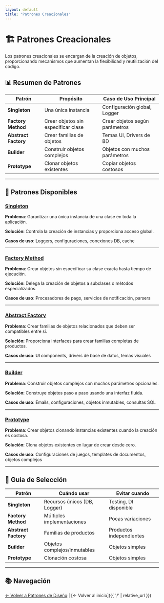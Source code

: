 ```yaml
---
layout: default
title: "Patrones Creacionales"
---
```


# 🏗️ Patrones Creacionales

Los patrones creacionales se encargan de la creación de objetos, proporcionando mecanismos que aumentan la flexibilidad y reutilización del código.

## 📊 Resumen de Patrones

| Patrón | Propósito | Caso de Uso Principal |
|--------|----------|----------------------|
| **Singleton** | Una única instancia | Configuración global, Logger |
| **Factory Method** | Crear objetos sin especificar clase | Crear objetos según parámetros |
| **Abstract Factory** | Crear familias de objetos | Temas UI, Drivers de BD |
| **Builder** | Construir objetos complejos | Objetos con muchos parámetros |
| **Prototype** | Clonar objetos existentes | Copiar objetos costosos |

---

## 📝 Patrones Disponibles

### [Singleton](./patterns/Singleton)
**Problema**: Garantizar una única instancia de una clase en toda la aplicación.

**Solución**: Controla la creación de instancias y proporciona acceso global.

**Casos de uso**: Loggers, configuraciones, conexiones DB, cache

---

### [Factory Method](./patterns/FactoryMethod)
**Problema**: Crear objetos sin especificar su clase exacta hasta tiempo de ejecución.

**Solución**: Delega la creación de objetos a subclases o métodos especializados.

**Casos de uso**: Procesadores de pago, servicios de notificación, parsers

---

### [Abstract Factory](./patterns/AbstractFactory)
**Problema**: Crear familias de objetos relacionados que deben ser compatibles entre sí.

**Solución**: Proporciona interfaces para crear familias completas de productos.

**Casos de uso**: UI components, drivers de base de datos, temas visuales

---

### [Builder](./patterns/Builder)
**Problema**: Construir objetos complejos con muchos parámetros opcionales.

**Solución**: Construye objetos paso a paso usando una interfaz fluida.

**Casos de uso**: Emails, configuraciones, objetos inmutables, consultas SQL

---

### [Prototype](./patterns/Prototype)
**Problema**: Crear objetos clonando instancias existentes cuando la creación es costosa.

**Solución**: Clona objetos existentes en lugar de crear desde cero.

**Casos de uso**: Configuraciones de juegos, templates de documentos, objetos complejos

---

## 🎯 Guía de Selección

| Patrón | Cuándo usar | Evitar cuando |
|--------|-------------|---------------|
| **Singleton** | Recursos únicos (DB, Logger) | Testing, DI disponible |
| **Factory Method** | Múltiples implementaciones | Pocas variaciones |
| **Abstract Factory** | Familias de productos | Productos independientes |
| **Builder** | Objetos complejos/inmutables | Objetos simples |
| **Prototype** | Clonación costosa | Objetos simples |

---

## 📚 Navegación

[← Volver a Patrones de Diseño](../) | [← Volver al inicio]({{ '/' | relative_url }})
